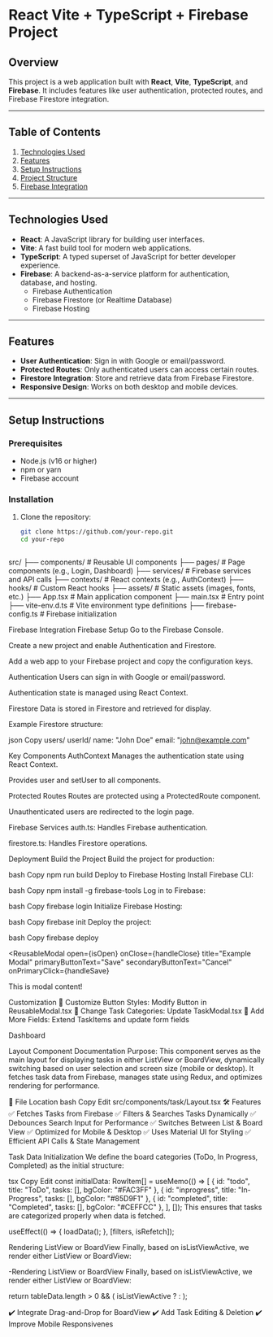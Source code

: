 # React Vite + TypeScript + Firebase Project

## Overview
This project is a web application built with **React**, **Vite**, **TypeScript**, and **Firebase**. It includes features like user authentication, protected routes, and Firebase Firestore integration.

---

## Table of Contents
1. [Technologies Used](#technologies-used)
2. [Features](#features)
3. [Setup Instructions](#setup-instructions)
4. [Project Structure](#project-structure)
5. [Firebase Integration](#firebase-integration)


---

## Technologies Used
- **React**: A JavaScript library for building user interfaces.
- **Vite**: A fast build tool for modern web applications.
- **TypeScript**: A typed superset of JavaScript for better developer experience.
- **Firebase**: A backend-as-a-service platform for authentication, database, and hosting.
  - Firebase Authentication
  - Firebase Firestore (or Realtime Database)
  - Firebase Hosting

---

## Features
- **User Authentication**: Sign in with Google or email/password.
- **Protected Routes**: Only authenticated users can access certain routes.
- **Firestore Integration**: Store and retrieve data from Firebase Firestore.
- **Responsive Design**: Works on both desktop and mobile devices.

---

## Setup Instructions

### Prerequisites
- Node.js (v16 or higher)
- npm or yarn
- Firebase account

### Installation
1. Clone the repository:
   ```bash
   git clone https://github.com/your-repo.git
   cd your-repo



src/
├── components/       # Reusable UI components
├── pages/            # Page components (e.g., Login, Dashboard)
├── services/         # Firebase services and API calls
├── contexts/         # React contexts (e.g., AuthContext)
├── hooks/            # Custom React hooks
├── assets/           # Static assets (images, fonts, etc.)
├── App.tsx           # Main application component
├── main.tsx          # Entry point
├── vite-env.d.ts     # Vite environment type definitions
├── firebase-config.ts # Firebase initialization

Firebase Integration
Firebase Setup
Go to the Firebase Console.

Create a new project and enable Authentication and Firestore.

Add a web app to your Firebase project and copy the configuration keys.

Authentication
Users can sign in with Google or email/password.

Authentication state is managed using React Context.

Firestore
Data is stored in Firestore and retrieved for display.

Example Firestore structure:

json
Copy
users/
  userId/
    name: "John Doe"
    email: "john@example.com"



Key Components
AuthContext
Manages the authentication state using React Context.

Provides user and setUser to all components.

Protected Routes
Routes are protected using a ProtectedRoute component.

Unauthenticated users are redirected to the login page.

Firebase Services
auth.ts: Handles Firebase authentication.

firestore.ts: Handles Firestore operations.


Deployment
Build the Project
Build the project for production:

bash
Copy
npm run build
Deploy to Firebase Hosting
Install Firebase CLI:

bash
Copy
npm install -g firebase-tools
Log in to Firebase:

bash
Copy
firebase login
Initialize Firebase Hosting:

bash
Copy
firebase init
Deploy the project:

bash
Copy
firebase deploy


<ReusableModal
  open={isOpen}
  onClose={handleClose}
  title="Example Modal"
  primaryButtonText="Save"
  secondaryButtonText="Cancel"
  onPrimaryClick={handleSave}
>
  <p>This is modal content!</p>
</ReusableModal>

 Customization
🔹 Customize Button Styles: Modify Button in ReusableModal.tsx
🔹 Change Task Categories: Update TaskModal.tsx
🔹 Add More Fields: Extend TaskItems and update form fields

Dashboard

 Layout Component Documentation
Purpose:
This component serves as the main layout for displaying tasks in either ListView or BoardView, dynamically switching based on user selection and screen size (mobile or desktop). It fetches task data from Firebase, manages state using Redux, and optimizes rendering for performance.

📂 File Location
bash
Copy
Edit
src/components/task/Layout.tsx
🛠 Features
✅ Fetches Tasks from Firebase
✅ Filters & Searches Tasks Dynamically
✅ Debounces Search Input for Performance
✅ Switches Between List & Board View
✅ Optimized for Mobile & Desktop
✅ Uses Material UI for Styling
✅ Efficient API Calls & State Management

 Task Data Initialization
We define the board categories (ToDo, In Progress, Completed) as the initial structure:

tsx
Copy
Edit
const initialData: RowItem[] = useMemo(() => [
  { id: "todo", title: "ToDo", tasks: [], bgColor: "#FAC3FF" },
  { id: "inprogress", title: "In-Progress", tasks: [], bgColor: "#85D9F1" },
  { id: "completed", title: "Completed", tasks: [], bgColor: "#CEFFCC" },
], []);
This ensures that tasks are categorized properly when data is fetched.

useEffect(() => {
  loadData();
}, [filters, isRefetch]);

 Rendering ListView or BoardView
Finally, based on isListViewActive, we render either ListView or BoardView:



-Rendering ListView or BoardView
Finally, based on isListViewActive, we render either ListView or BoardView:

return tableData.length > 0 && (
  isListViewActive
    ? <ListView listData={tableData} />
    : <BoardView tableData={tableData} />
);

✔️ Integrate Drag-and-Drop for BoardView
✔️ Add Task Editing & Deletion
✔️ Improve Mobile Responsivenes
